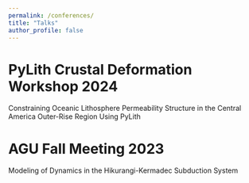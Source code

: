 ```yaml
---
permalink: /conferences/
title: "Talks"
author_profile: false
---
```


PyLith Crustal Deformation Workshop 2024
======
Constraining Oceanic Lithosphere Permeability Structure in the Central America Outer-Rise Region Using PyLith

AGU Fall Meeting 2023
======
Modeling of Dynamics in the Hikurangi-Kermadec Subduction System
